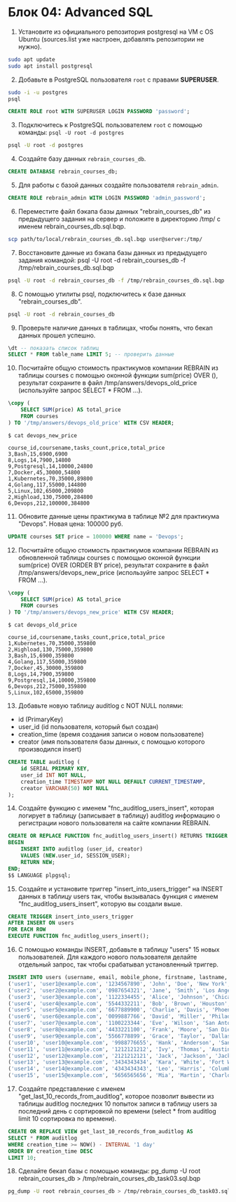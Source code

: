 # Блок 04: Advanced SQL

1. Установите из официального репозитория postgresql на VM c OS Ubuntu (sources.list уже настроен, добавлять репозитории не нужно).
```bash
sudo apt update
sudo apt install postgresql
```

2. Добавьте в PostgreSQL пользователя `root` c правами **SUPERUSER**.
```bash
sudo -i -u postgres
psql
```
```sql
CREATE ROLE root WITH SUPERUSER LOGIN PASSWORD 'password';
```

3. Подключитесь к PostgreSQL пользователем `root` с помощью команды: `psql -U root -d postgres`
```bash
psql -U root -d postgres
```

4. Создайте базу данных `rebrain_courses_db`.
```sql
CREATE DATABASE rebrain_courses_db;
```

5. Для работы с базой данных создайте пользователя `rebrain_admin`.
```sql
CREATE ROLE rebrain_admin WITH LOGIN PASSWORD 'admin_password';
```

6. Переместите файл бэкапа базы данных "rebrain_courses_db" из предыдущего задания на сервер и положите в директорию /tmp/ с именем rebrain_courses_db.sql.bqp.
```bash
scp path/to/local/rebrain_courses_db.sql.bqp user@server:/tmp/
```

7. Восстановите данные из бэкапа базы данных из предыдущего задания командой: psql -U root -d rebrain_courses_db -f /tmp/rebrain_courses_db.sql.bqp
```bash
psql -U root -d rebrain_courses_db -f /tmp/rebrain_courses_db.sql.bqp
```

8. C помощью утилиты psql, подключитесь к базе данных "rebrain_courses_db".
```bash
psql -U root -d rebrain_courses_db
```

9. Проверьте наличие данных в таблицах, чтобы понять, что бекап данных прошел успешно.
```sql
\dt -- показать список таблиц
SELECT * FROM table_name LIMIT 5; -- проверить данные
```
10. Посчитайте общую стоимость практикумов компании REBRAIN из таблицы courses с помощью оконной функции sum(price) OVER (), результат сохраните в файл /tmp/answers/devops_old_price (используйте запрос SELECT * FROM ...).
```sql
\copy (
    SELECT SUM(price) AS total_price
    FROM courses
) TO '/tmp/answers/devops_old_price' WITH CSV HEADER;
```


```console
$ cat devops_new_price

course_id,coursename,tasks_count,price,total_price
3,Bash,15,6900,6900
8,Logs,14,7900,14800
9,Postgresql,14,10000,24800
7,Docker,45,30000,54800
1,Kubernetes,70,35000,89800
4,Golang,117,55000,144800
5,Linux,102,65000,209800
2,Highload,130,75000,284800
6,Devops,212,100000,384800
```

11. Обновите данные цены практикума в таблице №2 для практикума "Devops". Новая цена: 100000 руб.
```sql
UPDATE courses SET price = 100000 WHERE name = 'Devops';
```

12. Посчитайте общую стоимость практикумов компании REBRAIN из обновленной таблицы courses с помощью оконной функции sum(price) OVER (ORDER BY price), результат сохраните в файл /tmp/answers/devops_new_price (используйте запрос SELECT * FROM ...).
```sql
\copy (
    SELECT SUM(price) AS total_price
    FROM courses
) TO '/tmp/answers/devops_new_price' WITH CSV HEADER;
```

```console
$ cat devops_old_price

course_id,coursename,tasks_count,price,total_price
1,Kubernetes,70,35000,359800
2,Highload,130,75000,359800
3,Bash,15,6900,359800
4,Golang,117,55000,359800
7,Docker,45,30000,359800
8,Logs,14,7900,359800
9,Postgresql,14,10000,359800
6,Devops,212,75000,359800
5,Linux,102,65000,359800
```


13. Добавьте новую таблицу auditlog с NOT NULL полями:
* id (PrimaryKey)
* user_id (id пользователя, который был создан)
* creation_time (время создания записи о новом пользователе)
* creator (имя пользователя базы данных, с помощью которого производился insert)
```sql
CREATE TABLE auditlog (
    id SERIAL PRIMARY KEY,
    user_id INT NOT NULL,
    creation_time TIMESTAMP NOT NULL DEFAULT CURRENT_TIMESTAMP,
    creator VARCHAR(50) NOT NULL
);
```
14. Создайте функцию c именем "fnc_auditlog_users_insert", которая логирует в таблицу (записывает в таблицу) auditlog информацию о регистрации нового пользователя на сайте компании REBRAIN.
```sql
CREATE OR REPLACE FUNCTION fnc_auditlog_users_insert() RETURNS TRIGGER AS $$
BEGIN
    INSERT INTO auditlog (user_id, creator)
    VALUES (NEW.user_id, SESSION_USER);
    RETURN NEW;
END;
$$ LANGUAGE plpgsql;
```

15. Создайте и установите триггер "insert_into_users_trigger" на INSERT данных в таблицу users так, чтобы вызывалась функция c именем "fnc_auditlog_users_insert", которую вы создали выше.
```sql
CREATE TRIGGER insert_into_users_trigger
AFTER INSERT ON users
FOR EACH ROW
EXECUTE FUNCTION fnc_auditlog_users_insert();
```

16. С помощью команды INSERT, добавьте в таблицу "users" 15 новых пользователей. Для каждого нового пользователя делайте отдельный запрос, так чтобы срабатывал установленный триггер.
```sql
INSERT INTO users (username, email, mobile_phone, firstname, lastname, city, is_curator, record_date) VALUES
('user1', 'user1@example.com', '1234567890', 'John', 'Doe', 'New York', true, NOW()),
('user2', 'user2@example.com', '0987654321', 'Jane', 'Smith', 'Los Angeles', false, NOW()),
('user3', 'user3@example.com', '1122334455', 'Alice', 'Johnson', 'Chicago', true, NOW()),
('user4', 'user4@example.com', '5544332211', 'Bob', 'Brown', 'Houston', false, NOW()),
('user5', 'user5@example.com', '6677889900', 'Charlie', 'Davis', 'Phoenix', true, NOW()),
('user6', 'user6@example.com', '0099887766', 'David', 'Miller', 'Philadelphia', false, NOW()),
('user7', 'user7@example.com', '1100223344', 'Eve', 'Wilson', 'San Antonio', true, NOW()),
('user8', 'user8@example.com', '4433221100', 'Frank', 'Moore', 'San Diego', false, NOW()),
('user9', 'user9@example.com', '5566778899', 'Grace', 'Taylor', 'Dallas', true, NOW()),
('user10', 'user10@example.com', '9988776655', 'Hank', 'Anderson', 'San Jose', false, NOW()),
('user11', 'user11@example.com', '1212121212', 'Ivy', 'Thomas', 'Austin', true, NOW()),
('user12', 'user12@example.com', '2121212121', 'Jack', 'Jackson', 'Jacksonville', false, NOW()),
('user13', 'user13@example.com', '3434343434', 'Kara', 'White', 'Fort Worth', true, NOW()),
('user14', 'user14@example.com', '4343434343', 'Leo', 'Harris', 'Columbus', false, NOW()),
('user15', 'user15@example.com', '5656565656', 'Mia', 'Martin', 'Charlotte', true, NOW());
```

17. Создайте представление c именем "get_last_10_records_from_auditlog", которое позволит вывести из таблицы auditlog последних 10 попыток записи в таблицу users за последний день с сортировкой по времени (select * from auditlog limit 10 сортировка по времени).
```sql
CREATE OR REPLACE VIEW get_last_10_records_from_auditlog AS
SELECT * FROM auditlog
WHERE creation_time >= NOW() - INTERVAL '1 day'
ORDER BY creation_time DESC
LIMIT 10;
```

18. Сделайте бекап базы с помощью команды: pg_dump -U root rebrain_courses_db > /tmp/rebrain_courses_db_task03.sql.bqp
```bash
pg_dump -U root rebrain_courses_db > /tmp/rebrain_courses_db_task03.sql.bqp
```